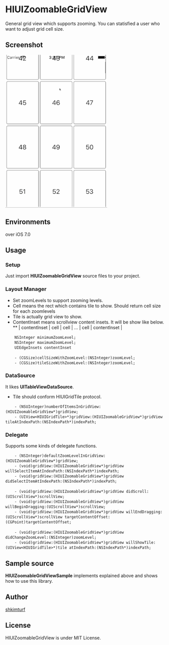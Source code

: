 # HIUIZoomableGridView

General grid view which supports zooming. You can statisfied a user who want to adjust grid cell size.

## Screenshot

![alt tag](https://github.com/shkimturf/HIUIZoomableGridView/blob/master/preview.gif?raw=true)

## Environments

over iOS 7.0

## Usage

### Setup

Just import **HIUIZoomableGridView** source files to your project.

### Layout Manager

* Set zoomLevels to support zooming levels.
* Cell means the rect which contains tile to show. Should return cell size for each zoomlevels
* Tile is actually grid view to show. 
* ContentInset means scrollview content insets. It will be show like below.
** | contentInset | cell | cell | ... | cell | contentInset |

``` objc
    NSInteger minimumZoomLevel;
    NSInteger maximumZoomLevel;
    UIEdgeInsets contentInset

    - (CGSize)cellSizeWithZoomLevel:(NSInteger)zoomLevel;
    - (CGSize)tileSizeWithZoomLevel:(NSInteger)zoomLevel;
```

### DataSource

It likes **UITableViewDataSource**.
* Tile should conform HIUIGridTile protocol. 

``` objc
    - (NSUInteger)numberOfItemsInGridView:(HIUIZoomableGridView*)gridView;
    - (UIView<HIUIGridTile>*)gridView:(HIUIZoomableGridView*)gridView tileAtIndexPath:(NSIndexPath*)indexPath;
```

### Delegate

Supports some kinds of delegate functions.

``` objc
    - (NSInteger)defaultZoomLevelInGridView:(HIUIZoomableGridView*)gridView;
    - (void)gridView:(HIUIZoomableGridView*)gridView willSelectItemAtIndexPath:(NSIndexPath*)indexPath;
    - (void)gridView:(HIUIZoomableGridView*)gridView didSelectItemAtIndexPath:(NSIndexPath*)indexPath;

    - (void)gridView:(HIUIZoomableGridView*)gridView didScroll:(UIScrollView*)scrollView;
    - (void)gridView:(HIUIZoomableGridView*)gridView willBeginDragging:(UIScrollView*)scrollView;
    - (void)gridView:(HIUIZoomableGridView*)gridView willEndDragging:(UIScrollView*)scrollView targetContentOffset:(CGPoint)targetContentOffset;

    - (void)gridView:(HIUIZoomableGridView*)gridView didChangeZoomLevel:(NSInteger)zoomLevel;
    - (void)gridView:(HIUIZoomableGridView*)gridView willShowTile:(UIView<HIUIGridTile>*)tile atIndexPath:(NSIndexPath*)indexPath;
```

## Sample source

**HIUIZoomableGridViewSample** implements explained above and shows how to use this library.

## Author

[shkimturf](https://github.com/shkimturf)

## License

HIUIZoomableGridView is under MIT License.